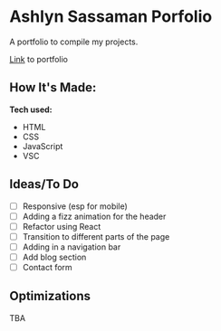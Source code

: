 # Ashlyn Sassaman Porfolio
A portfolio to compile my projects.

[Link](https://ashsass.com/) to portfolio


## How It's Made:

**Tech used:** 
- HTML
- CSS
- JavaScript
- VSC

## Ideas/To Do
- [ ] Responsive (esp for mobile)
- [ ] Adding a fizz animation for the header 
- [ ] Refactor using React
- [ ] Transition to different parts of the page
- [ ] Adding in a navigation bar
- [ ] Add blog section
- [ ] Contact form

## Optimizations
TBA



